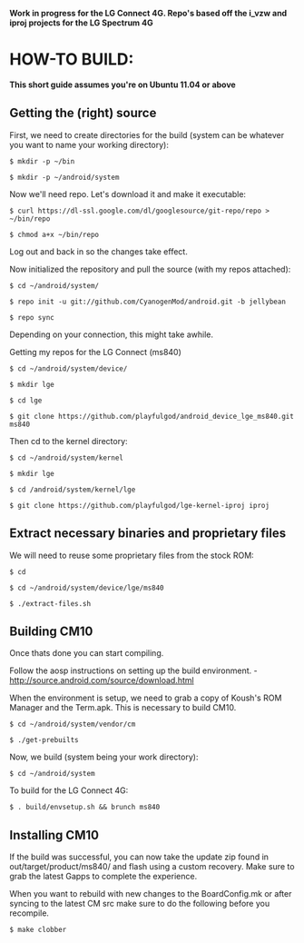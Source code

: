 **Work in progress for the LG Connect 4G. Repo's based off the i_vzw and iproj projects for the LG Spectrum 4G**


HOW-TO BUILD:
=============

**This short guide assumes you're on Ubuntu 11.04 or above**

Getting the (right) source
--------------------------

First, we need to create directories for the build (system can be whatever you want to name your working directory):

    $ mkdir -p ~/bin

    $ mkdir -p ~/android/system

Now we'll need repo. Let's download it and make it executable:

    $ curl https://dl-ssl.google.com/dl/googlesource/git-repo/repo > ~/bin/repo

    $ chmod a+x ~/bin/repo

Log out and back in so the changes take effect.

Now initialized the repository and pull the source (with my repos attached):

    $ cd ~/android/system/
    
    $ repo init -u git://github.com/CyanogenMod/android.git -b jellybean
    
    $ repo sync

Depending on your connection, this might take awhile.

Getting my repos for the LG Connect (ms840)
	
	$ cd ~/android/system/device/

	$ mkdir lge

	$ cd lge

	$ git clone https://github.com/playfulgod/android_device_lge_ms840.git ms840

Then cd to the kernel directory:

	$ cd ~/android/system/kernel

	$ mkdir lge

	$ cd /android/system/kernel/lge

	$ git clone https://github.com/playfulgod/lge-kernel-iproj iproj

Extract necessary binaries and proprietary files 
------------------------------------------------

We will need to reuse some proprietary files from the stock ROM:

    $ cd
    
    $ cd ~/android/system/device/lge/ms840
    
    $ ./extract-files.sh

Building CM10
-------------
Once thats done you can start compiling.

Follow the aosp instructions on setting up the build environment. - http://source.android.com/source/download.html

When the environment is setup, we need to grab a copy of Koush's ROM Manager and the Term.apk. This is necessary to build CM10.

    $ cd ~/android/system/vendor/cm

    $ ./get-prebuilts

Now, we build (system being your work directory):

    $ cd ~/android/system

To build for the LG Connect 4G:
    
    $ . build/envsetup.sh && brunch ms840


Installing CM10
---------------
If the build was successful, you can now take the update zip found in out/target/product/ms840/ and flash using a custom recovery. Make sure to grab the latest Gapps to complete the experience.

When you want to rebuild with new changes to the BoardConfig.mk or after syncing to the latest CM src make sure to do the following before you recompile.

    $ make clobber



